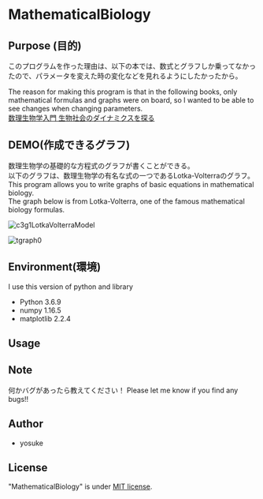# MathematicalBiology


## Purpose (目的)
 
このプログラムを作った理由は、以下の本では、数式とグラフしか乗ってなかったので、パラメータを変えた時の変化などを見れるようにしたかったから。
<br>

The reason for making this program is that in the following books, only mathematical formulas and graphs were on board, so I wanted to be able to see changes when changing parameters.
<br>
[数理生物学入門 生物社会のダイナミクスを探る](https://www.amazon.co.jp/%E6%95%B0%E7%90%86%E7%94%9F%E7%89%A9%E5%AD%A6%E5%85%A5%E9%96%80%E2%80%95%E7%94%9F%E7%89%A9%E7%A4%BE%E4%BC%9A%E3%81%AE%E3%83%80%E3%82%A4%E3%83%8A%E3%83%9F%E3%83%83%E3%82%AF%E3%82%B9%E3%82%92%E6%8E%A2%E3%82%8B-%E5%B7%8C%E4%BD%90-%E5%BA%B8/dp/4320054857/ref=sr_1_1?__mk_ja_JP=%E3%82%AB%E3%82%BF%E3%82%AB%E3%83%8A&keywords=%E6%95%B0%E7%90%86%E7%94%9F%E7%89%A9%E5%AD%A6%E5%85%A5%E9%96%80&qid=1575634765&sr=8-1)
 
## DEMO(作成できるグラフ)
 
数理生物学の基礎的な方程式のグラフが書くことができる。<br>
以下のグラフは、数理生物学の有名な式の一つであるLotka-Volterraのグラフ。<br>
This program allows you to write graphs of basic equations in mathematical biology.<br>
The graph below is from Lotka-Volterra, one of the famous mathematical biology formulas.
 
![c3g1LotkaVolterraModel](https://user-images.githubusercontent.com/49602425/70322542-b37c6f80-186d-11ea-8b53-1e53f148b703.jpg)

![tgraph0](https://user-images.githubusercontent.com/49602425/70322583-d1e26b00-186d-11ea-993c-1314455c308d.jpg) 

 
## Environment(環境)
I use this version of python and library 
* Python 3.6.9 
* numpy  1.16.5
* matplotlib 2.2.4

 
## Usage

 
## Note

何かバグがあったら教えてください！
Please let me know if you find any bugs!!
 
## Author
 
* yosuke

## License

"MathematicalBiology" is under [MIT license](https://en.wikipedia.org/wiki/MIT_License).
  
